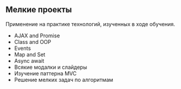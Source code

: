 ## Мелкие проекты
Применение на практике технологий, изученных в ходе обучения.
* AJAX and Promise
* Class and OOP
* Events
* Map and Set
* Async await
* Всякие модалки и слайдеры
* Изучение паттерна MVC
* Решение мелких задач по алгоритмам
